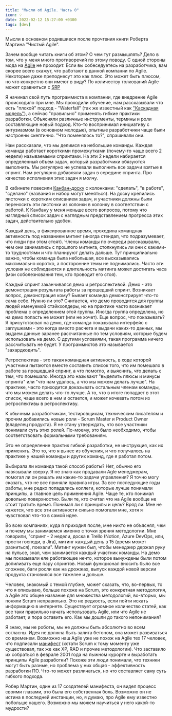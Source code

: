 ```yaml
---
title: "Мысли об Agile. Часть 0"
icon: 💡
date: 2022-02-12 15:27:00 +0300
tags: [dev]
---
```


Мысли в основном родившиеся после прочтения книги Роберта Мартина "Чистый Agile".

Зачем вообще читать книги об этом? О чем тут размышлять? Дело в том, что у меня много противоречий по этому поводу. С одной стороны мода на [Agile][1] не проходит. Если вы собеседуетесь на разработчика, вам скорее всего скажут, что работают в данной компании по Agile. Некоторые даже преподнесут это как плюс. Это может быть плюсом, но что конкретно они имеют в виду? По количеству толкований Agile может сравниться с [SRP][2]

Я начинал свой путь программиста в компании, где внедрение Agile происходило при мне. Мы проходили обучение, нам рассказывали что есть "плохой" подход - "Waterfall" (так же известный как ["Каскадная модель"][3]), а сейчас "правильно" применять гибкие практики разработки. Объясняли различные инструменты, термины и роли составляющие новый подход. Кто-то воспринимал инициативу с энтузиазмом (в основном молодые), опытные разработчики чаще были настроены скептично. "Что поменялось то?", спрашивали они.

Нам рассказали, что мы делимся на небольшие команды. Каждая команда работает короткими промежутками (почему-то чаще всего 2 недели) называемыми спринтами. На эти 2 недели набирается определенный объем задач, который разработчики обязуются выполнить. Мы регулярно не успевали выполнить все задачи взятые в спринт. Нам регулярно добавляли задач в середине спринта. Про качество исполнения этих задач я молчу.

В кабинете повесили [Канбан-доску][4] с колонками: "сделать", "в работе", "сделано" (названия и набор могут меняться). На доску крепились листочки с коротким описанием задач, и участники должны были переносить эти листочки из колонки в колонку в соответствии с работой. К Канбану у меня меньше всего вопросов, потому что наглядный список задач с наглядным представлением прогресса этих задач, действительно удобен.

Каждый день, в фиксированное время, проходила командная активность под названием митинг (иногда стендап, что подразумевает, что люди при этом стоят). Члены команды по очереди рассказывали, чем они занимались с прошлого митинга, столкнулись ли они с какими-то трудностями и что планируют делать дальше. Тут принципиально важно, чтобы команда была небольшая, все высказывались максимально коротко, а посторонние темы не поднимались. Часто эти условия не соблюдаются и длительность митинга может достигать часа (мои соболезнования тем, кто проводит его стоя).

Каждый спринт заканчивался демо и ретроспективой. Демо - это демонстрация результата работы за прошедший спринт. Возникает вопрос, демонстрация кому? Бывает команда демонстрирует что-то сама себе. Нужно ли это? Считается, что демо проводится для группы людей именуемой стэйкхолдеры, но на практике часто возникает проблема с определением этой группы. Иногда группа определена, но на демо попасть не может (или не хочет). Еще вопрос, что показывать? Я присутствовал на демо, где команда показывала интерфейс с заглушками - это когда вместо расчета и выдачи каких-то данных, мы выдаем данные заранее рассчитанные по тем условиям, которые будем использовать на демо. С другими условиями, такая программа ничего рассчитывать не будет. У программистов это называется "захардкодить".

Ретроспектива - это такая командная активность, в ходе которой участники пытаются вместе составить список того, что им помешало в работе за прошедший спринт, а что помогло, и выяснить, что делать с тем, что помешало. Иногда это называют "выделить плюсы и минусы спринта" или "что нам удалось, а что мы можем делать лучше". На практике, часто приходится доказывать остальным членам команды, что мы можем делать что-то лучше. А то, что в итоге попадает в этот список, чаще всего в нем и остается, и может кочевать потом из ретроспективы в ретроспективу.

К обычным разработчикам, тестировщикам, техническим писателям и прочим добавились новые роли - Scrum Master и Product Owner (владелец продукта). Я не стану утверждать, что все участники понимали суть этих ролей. По-моему, это было необходимо, чтобы соответствовать формальными требованиям.

Это не определение практик гибкой разработки, не инструкция, как их применять. Это то, что я вынес из обучения, и что получалось на практике у нашей команды и других команд, где я работал потом.

Выбирала ли команда такой способ работы? Нет, обычно его навязывали сверху. Я не знаю как продавали Agle менеджерам, помогал ли он решать им какие-то задачи управления? Я точно могу сказать, что не все приняли правила игры. За все последующие годы работы, мне редко попадались коллеги, которые лучше понимали принципы, а главное цель применения Agile. Чаще те, кто понимал довольно поверхностно. Были те, кто считал что на Agile вообще не стоит тратить время. Понимал ли я принципы и цель? Вряд ли. Мне не кажется, что все эти активности сильно помогали мне, хотя я чувствовал что-то в самой идее.

Во всех компаниях, куда я приходил после, мне никто не объяснял, чем и почему мы занимаемся именно с точки зрения методологии. Мне говорили, "спринт - 2 недели, доска в Trello (Notion, Azure DevOps, или, прости господи, в Jira), митинг каждый день в 15 (время может разниться), поехали". Митинг нужен был, чтобы менеджер держал руку на пульсе, знал, чем занимается каждый участник команды. На демо мы показывали еле работающее нечто, которое вынуждены были потом допиливать еще пару спринтов. Новый функционал вносить было все сложнее, баги росли как на дрожжах, выпуск каждой новой версии продукта становился все тяжелее и дольше.

Человек, знакомый с темой глубже, может сказать, что, во-первых, то что я описываю, больше похоже на Scrum, это конкретная методология, а Agile это общее название для множества методологий, во-вторых, мы поняли Scrum неправильно. Это не редкость, если пойти искать информацию в интернете. Существует огромное количество статей, как все таки правильно начать использовать Agile, или что Agile не работает, и пора оставить его. Как мы дошли до такого непонимания?

Я знаю, мы не роботы, мы не должны быть абсолютно во всем согласны. Идея не должна быть залита бетоном, она может развиваться со временем. Возможно наш Agile уже не похож на Agile тех 17 человек, что подписали [манифест][5] (кстати Scrum к тому моменту уже существовал, так же как XP, RAD и прочие методологии). Что заставило их собраться в феврале 2001 года на лыжном курорте и выработать принципы Agile разработки? Похоже эти люди понимали, что техники могут быть разные, но проблема у них общая - эффективность разработки ПО. Что-то может различаться, но что составляет саму суть гибкого подхода.

Робер Мартин, один из 17 создателей манифеста, он видел процесс своими глазами, это была его собственная боль. Возможно он не истина в последней инстанции, но, я думаю, про Agile ему известно побольше нашего. Возможно мы можем научиться у него какой-то мудрости?

[1]: https://ru.wikipedia.org/wiki/%D0%93%D0%B8%D0%B1%D0%BA%D0%B0%D1%8F_%D0%BC%D0%B5%D1%82%D0%BE%D0%B4%D0%BE%D0%BB%D0%BE%D0%B3%D0%B8%D1%8F_%D1%80%D0%B0%D0%B7%D1%80%D0%B0%D0%B1%D0%BE%D1%82%D0%BA%D0%B8
[2]: http://sergeyteplyakov.blogspot.com/2014/08/single-responsibility-principle.html
[3]: https://ru.wikipedia.org/wiki/%D0%9A%D0%B0%D1%81%D0%BA%D0%B0%D0%B4%D0%BD%D0%B0%D1%8F_%D0%BC%D0%BE%D0%B4%D0%B5%D0%BB%D1%8C
[4]: https://ru.wikipedia.org/wiki/%D0%9A%D0%B0%D0%BD%D0%B1%D0%B0%D0%BD-%D0%B4%D0%BE%D1%81%D0%BA%D0%B0
[5]: https://agilemanifesto.org/iso/ru/manifesto.html

